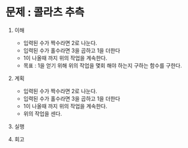 # 문제 : 콜라츠 추측

1. 이해
    - 입력된 수가 짝수라면 2로 나눈다.
    - 입력된 수가 홀수라면 3을 곱하고 1을 더한다
    - 1이 나올때 까지 위의 작업을 계속한다.
    - 목표 : 1을 얻기 위해 위의 작업을 몇회 해야 하는지 구하는 함수를 구한다.

2. 계획
    - 입력된 수가 짝수라면 2로 나눈다.
    - 입력된 수가 홀수라면 3을 곱하고 1을 더한다
    - 1이 나올때 까지 위의 작업을 계속한다.
    - 위의 작업을 센다.
3. 실행
4. 회고
